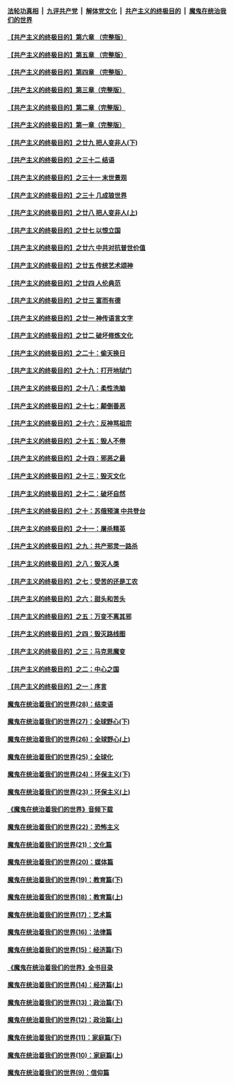 

####  [法轮功真相](../../../../basic/blob/master/README.md?t=04060801) &nbsp;|&nbsp; [九评共产党](../../../../9ping.md/blob/master/README.md?t=04060801) &nbsp;|&nbsp; [解体党文化](../../../../jtdwh.md/blob/master/README.md?t=04060801)  &nbsp;|&nbsp; [共产主义的终极目的](../../../../gczydzjmd.md/blob/master/README.md?t=04060801) &nbsp;|&nbsp; [魔鬼在统治我们的世界](../../../../mgztzwmdsj.md/blob/master/README.md?t=04060801) 

#### [【共产主义的终极目的】第六章 （完整版）](../pages/nsc422/n11428913.md?t=04060801) 

#### [【共产主义的终极目的】第五章 （完整版）](../pages/nsc422/n11428912.md?t=04060801) 

#### [【共产主义的终极目的】第四章 （完整版）](../pages/nsc422/n11428907.md?t=04060801) 

#### [【共产主义的终极目的】第三章（完整版）](../pages/nsc422/n11428848.md?t=04060801) 

#### [【共产主义的终极目的】第二章（完整版）](../pages/nsc422/n11428831.md?t=04060801) 

#### [【共产主义的终极目的】第一章（完整版）](../pages/nsc422/n11417651.md?t=04060801) 

#### [【共产主义的终极目的】之廿九 把人变非人(下)](../pages/nsc422/n11344140.md?t=04060801) 

#### [【共产主义的终极目的】之三十二 结语](../pages/nsc422/n11360535.md?t=04060801) 

#### [【共产主义的终极目的】之三十一 末世景观](../pages/nsc422/n11351129.md?t=04060801) 

#### [【共产主义的终极目的】之三十 几成狼世界](../pages/nsc422/n11348280.md?t=04060801) 

#### [【共产主义的终极目的】之廿八 把人变非人(上)](../pages/nsc422/n11340492.md?t=04060801) 

#### [【共产主义的终极目的】之廿七 以恨立国](../pages/nsc422/n11336944.md?t=04060801) 

#### [【共产主义的终极目的】之廿六 中共对抗普世价值](../pages/nsc422/n11324785.md?t=04060801) 

#### [【共产主义的终极目的】之廿五 传统艺术颂神](../pages/nsc422/n11296396.md?t=04060801) 

#### [【共产主义的终极目的】之廿四 人伦典范](../pages/nsc422/n11296397.md?t=04060801) 

#### [【共产主义的终极目的】之廿三 富而有德](../pages/nsc422/n11283598.md?t=04060801) 

#### [【共产主义的终极目的】之廿一 神传语言文字](../pages/nsc422/n11263265.md?t=04060801) 

#### [【共产主义的终极目的】之廿二 破坏修炼文化](../pages/nsc422/n11245728.md?t=04060801) 

#### [【共产主义的终极目的】之二十：偷天换日](../pages/nsc422/n11238846.md?t=04060801) 

#### [【共产主义的终极目的】之十九：打开地狱门](../pages/nsc422/n11206376.md?t=04060801) 

#### [【共产主义的终极目的】之十八：柔性洗脑](../pages/nsc422/n11199994.md?t=04060801) 

#### [【共产主义的终极目的】之十七：颠倒善恶](../pages/nsc422/n11179782.md?t=04060801) 

#### [【共产主义的终极目的】之十六：反神骂祖宗](../pages/nsc422/n11166798.md?t=04060801) 

#### [【共产主义的终极目的】之十五：毁人不倦](../pages/nsc422/n11166792.md?t=04060801) 

#### [【共产主义的终极目的】之十四：邪恶之最](../pages/nsc422/n11150249.md?t=04060801) 

#### [【共产主义的终极目的】之十三：毁灭文化](../pages/nsc422/n11135227.md?t=04060801) 

#### [【共产主义的终极目的】之十二：破坏自然](../pages/nsc422/n11135214.md?t=04060801) 

#### [【共产主义的终极目的】之十：苏俄预演 中共登台](../pages/nsc422/n11118424.md?t=04060801) 

#### [【共产主义的终极目的】之十一：屠杀精英](../pages/nsc422/n11118442.md?t=04060801) 

#### [【共产主义的终极目的】之九：共产邪灵一路杀](../pages/nsc422/n11114139.md?t=04060801) 

#### [【共产主义的终极目的】之八：毁灭人类](../pages/nsc422/n11108503.md?t=04060801) 

#### [【共产主义的终极目的】之七：受苦的还是工农](../pages/nsc422/n11101809.md?t=04060801) 

#### [【共产主义的终极目的】之六：甜头和苦头](../pages/nsc422/n11096971.md?t=04060801) 

#### [【共产主义的终极目的】之五：万变不离其邪](../pages/nsc422/n11091285.md?t=04060801) 

#### [【共产主义的终极目的】之四：毁灭路线图](../pages/nsc422/n11086284.md?t=04060801) 

#### [【共产主义的终极目的】之三：马克思魔变](../pages/nsc422/n11061941.md?t=04060801) 

#### [【共产主义的终极目的】之二：中心之国](../pages/nsc422/n11047728.md?t=04060801) 

#### [【共产主义的终极目的】之一：序言](../pages/nsc422/n11086077.md?t=04060801) 

#### [魔鬼在统治着我们的世界(28)：结束语](../pages/nsc422/n10936246.md?t=04060801) 

#### [魔鬼在统治着我们的世界(27)：全球野心(下)](../pages/nsc422/n10928319.md?t=04060801) 

#### [魔鬼在统治着我们的世界(26)：全球野心(上)](../pages/nsc422/n10900318.md?t=04060801) 

#### [魔鬼在统治着我们的世界(25)：全球化](../pages/nsc422/n10788205.md?t=04060801) 

#### [魔鬼在统治着我们的世界(24)：环保主义(下)](../pages/nsc422/n10695307.md?t=04060801) 

#### [魔鬼在统治着我们的世界(23)：环保主义(上)](../pages/nsc422/n10688613.md?t=04060801) 

#### [《魔鬼在统治着我们的世界》音频下载](../pages/nsc422/n10635553.md?t=04060801) 

#### [魔鬼在统治着我们的世界(22)：恐怖主义](../pages/nsc422/n10614727.md?t=04060801) 

#### [魔鬼在统治着我们的世界(21)：文化篇](../pages/nsc422/n10597706.md?t=04060801) 

#### [魔鬼在统治着我们的世界(20)：媒体篇](../pages/nsc422/n10586579.md?t=04060801) 

#### [魔鬼在统治着我们的世界(19)：教育篇(下)](../pages/nsc422/n10564808.md?t=04060801) 

#### [魔鬼在统治着我们的世界(18)：教育篇(上)](../pages/nsc422/n10526970.md?t=04060801) 

#### [魔鬼在统治着我们的世界(17)：艺术篇](../pages/nsc422/n10499093.md?t=04060801) 

#### [魔鬼在统治着我们的世界(16)：法律篇](../pages/nsc422/n10485969.md?t=04060801) 

#### [魔鬼在统治着我们的世界(15)：经济篇(下)](../pages/nsc422/n10469975.md?t=04060801) 

#### [《魔鬼在统治着我们的世界》全书目录](../pages/nsc422/n10464261.md?t=04060801) 

#### [魔鬼在统治着我们的世界(14)：经济篇(上)](../pages/nsc422/n10457370.md?t=04060801) 

#### [魔鬼在统治着我们的世界(13)：政治篇(下)](../pages/nsc422/n10448270.md?t=04060801) 

#### [魔鬼在统治着我们的世界(12)：政治篇(上)](../pages/nsc422/n10444576.md?t=04060801) 

#### [魔鬼在统治着我们的世界(11)：家庭篇(下)](../pages/nsc422/n10440961.md?t=04060801) 

#### [魔鬼在统治着我们的世界(10)：家庭篇(上)](../pages/nsc422/n10435448.md?t=04060801) 

#### [魔鬼在统治着我们的世界(9)：信仰篇](../pages/nsc422/n10432159.md?t=04060801) 

